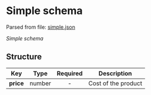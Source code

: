 # __Simple schema__
Parsed from file: [simple.json](https://github.com/McCastles/JMC/blob/master/examples/simple/simple.json)

_Simple schema_
## __Structure__

|Key|Type|Required|Description|
|-|:-:|:-:|-|
|__price__|number|-|Cost of the product|